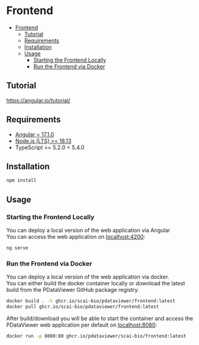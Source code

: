 # Frontend

- [Frontend](#frontend)
  - [Tutorial](#tutorial)
  - [Requirements](#requirements)
  - [Installation](#installation)
  - [Usage](#usage)
    - [Starting the Frontend Locally](#starting-the-frontend-locally)
    - [Run the Frontend via Docker](#run-the-frontend-via-docker)


## Tutorial

https://angular.io/tutorial/

## Requirements

- [Angular = 17.1.0](https://angular.io/guide/setup-local)
- [Node.js (LTS) >= 18.13](https://nodejs.org/en/download)
- TypeScript >= 5.2.0 < 5.4.0

## Installation

```bash
npm install
```

## Usage

### Starting the Frontend Locally
You can deploy a local version of the web application via Angular <br>
You can access the web application on [localhost:4200](http://localhost:4200):

``` bash
ng serve
```

### Run the Frontend via Docker
You can deploy a local version of the web application via docker. <br>
You can either build the docker container locally or download the latest build from the PDataViewer GitHub package registry.

``` bash
docker build . -t ghcr.io/scai-bio/pdataviewer/frontend:latest
docker pull ghcr.io/scai-bio/pdataviewer/frontend:latest
```

After build/download you will be able to start the container and access the PDataViewer web application per default on [localhost:8080](http://localhost:8080/):

``` bash
docker run -p 8080:80 ghcr.io/pdataviewer/scai-bio/frontend:latest
```